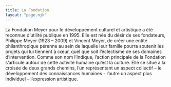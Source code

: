 ```yaml
---
title: La Fondation
layout: "page.njk"
---
```

La Fondation Meyer pour le développement culturel et artistique a été reconnue d’utilité publique en 1995. Elle est née du désir de ses fondateurs, Philippe Meyer (1923 – 2009) et Vincent Meyer, de créer une entité philanthropique pérenne au sein de laquelle leur famille pourra soutenir les projets qui lui tiennent à cœur, quel que soit l’éclectisme de ses domaines d’intervention. Comme son nom l’indique, l’action principale de la Fondation s’articule autour de cette activité humaine qu’est la culture. Elle se situe à la croisée de deux grands chemins, l’un représentant un aspect collectif – le développement des connaissances humaines - l’autre un aspect plus individuel – l’expression artistique.